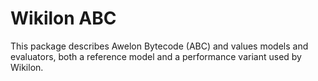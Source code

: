 
# Wikilon ABC

This package describes Awelon Bytecode (ABC) and values models and evaluators, both a reference model and a performance variant used by Wikilon. 
